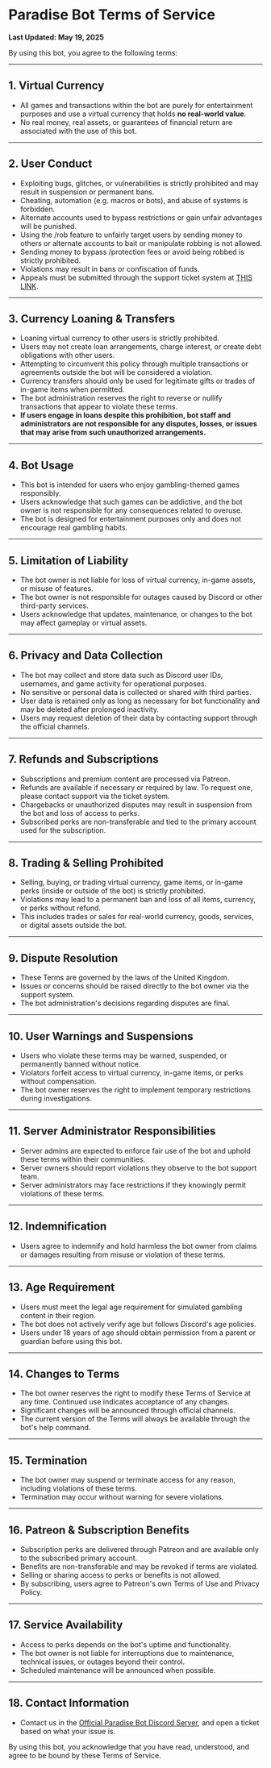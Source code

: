 # Paradise Bot Terms of Service
**Last Updated: May 19, 2025**

By using this bot, you agree to the following terms:

---

## 1. Virtual Currency

- All games and transactions within the bot are purely for entertainment purposes and use a virtual currency that holds **no real-world value**.
- No real money, real assets, or guarantees of financial return are associated with the use of this bot.

---

## 2. User Conduct

- Exploiting bugs, glitches, or vulnerabilities is strictly prohibited and may result in suspension or permanent bans.
- Cheating, automation (e.g. macros or bots), and abuse of systems is forbidden.
- Alternate accounts used to bypass restrictions or gain unfair advantages will be punished.
- Using the /rob feature to unfairly target users by sending money to others or alternate accounts to bait or manipulate robbing is not allowed.
- Sending money to bypass /protection fees or avoid being robbed is strictly prohibited.
- Violations may result in bans or confiscation of funds.
- Appeals must be submitted through the support ticket system at [THIS LINK](https://discord.gg/JX3zFYPY6b).

---

## 3. Currency Loaning & Transfers

- Loaning virtual currency to other users is strictly prohibited.
- Users may not create loan arrangements, charge interest, or create debt obligations with other users.
- Attempting to circumvent this policy through multiple transactions or agreements outside the bot will be considered a violation.
- Currency transfers should only be used for legitimate gifts or trades of in-game items when permitted.
- The bot administration reserves the right to reverse or nullify transactions that appear to violate these terms.
- **If users engage in loans despite this prohibition, bot staff and administrators are not responsible for any disputes, losses, or issues that may arise from such unauthorized arrangements.**

---

## 4. Bot Usage

- This bot is intended for users who enjoy gambling-themed games responsibly.
- Users acknowledge that such games can be addictive, and the bot owner is not responsible for any consequences related to overuse.
- The bot is designed for entertainment purposes only and does not encourage real gambling habits.

---

## 5. Limitation of Liability

- The bot owner is not liable for loss of virtual currency, in-game assets, or misuse of features.
- The bot owner is not responsible for outages caused by Discord or other third-party services.
- Users acknowledge that updates, maintenance, or changes to the bot may affect gameplay or virtual assets.

---

## 6. Privacy and Data Collection

- The bot may collect and store data such as Discord user IDs, usernames, and game activity for operational purposes.
- No sensitive or personal data is collected or shared with third parties.
- User data is retained only as long as necessary for bot functionality and may be deleted after prolonged inactivity.
- Users may request deletion of their data by contacting support through the official channels.

---

## 7. Refunds and Subscriptions

- Subscriptions and premium content are processed via Patreon.
- Refunds are available if necessary or required by law. To request one, please contact support via the ticket system.
- Chargebacks or unauthorized disputes may result in suspension from the bot and loss of access to perks.
- Subscribed perks are non-transferable and tied to the primary account used for the subscription.

---

## 8. Trading & Selling Prohibited

- Selling, buying, or trading virtual currency, game items, or in-game perks (inside or outside of the bot) is strictly prohibited.
- Violations may lead to a permanent ban and loss of all items, currency, or perks without refund.
- This includes trades or sales for real-world currency, goods, services, or digital assets outside the bot.

---

## 9. Dispute Resolution

- These Terms are governed by the laws of the United Kingdom.
- Issues or concerns should be raised directly to the bot owner via the support system.
- The bot administration's decisions regarding disputes are final.

---

## 10. User Warnings and Suspensions

- Users who violate these terms may be warned, suspended, or permanently banned without notice.
- Violators forfeit access to virtual currency, in-game items, or perks without compensation.
- The bot owner reserves the right to implement temporary restrictions during investigations.

---

## 11. Server Administrator Responsibilities

- Server admins are expected to enforce fair use of the bot and uphold these terms within their communities.
- Server owners should report violations they observe to the bot support team.
- Server administrators may face restrictions if they knowingly permit violations of these terms.

---

## 12. Indemnification

- Users agree to indemnify and hold harmless the bot owner from claims or damages resulting from misuse or violation of these terms.

---

## 13. Age Requirement

- Users must meet the legal age requirement for simulated gambling content in their region.
- The bot does not actively verify age but follows Discord's age policies.
- Users under 18 years of age should obtain permission from a parent or guardian before using this bot.

---

## 14. Changes to Terms

- The bot owner reserves the right to modify these Terms of Service at any time. Continued use indicates acceptance of any changes.
- Significant changes will be announced through official channels.
- The current version of the Terms will always be available through the bot's help command.

---

## 15. Termination

- The bot owner may suspend or terminate access for any reason, including violations of these terms.
- Termination may occur without warning for severe violations.

---

## 16. Patreon & Subscription Benefits

- Subscription perks are delivered through Patreon and are available only to the subscribed primary account.
- Benefits are non-transferable and may be revoked if terms are violated.
- Selling or sharing access to perks or benefits is not allowed.
- By subscribing, users agree to Patreon's own Terms of Use and Privacy Policy.

---

## 17. Service Availability

- Access to perks depends on the bot's uptime and functionality.
- The bot owner is not liable for interruptions due to maintenance, technical issues, or outages beyond their control.
- Scheduled maintenance will be announced when possible.

---

## 18. Contact Information

- Contact us in the [Official Paradise Bot Discord Server](https://discord.gg/JX3zFYPY6b), and open a ticket based on what your issue is.

By using this bot, you acknowledge that you have read, understood, and agree to be bound by these Terms of Service.
